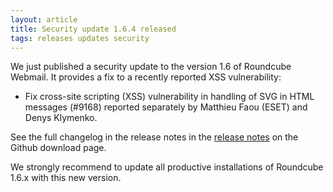 ```yaml
---
layout: article
title: Security update 1.6.4 released
tags: releases updates security
---
```


We just published a security update to the version 1.6 of Roundcube Webmail.
It provides a fix to a recently reported XSS vulnerability:

- Fix cross-site scripting (XSS) vulnerability in handling of SVG in HTML messages (#9168)
  reported separately by Matthieu Faou (ESET) and Denys Klymenko.

See the full changelog in the release notes in the [release notes](https://github.com/roundcube/roundcubemail/releases/tag/1.6.4) on the Github download page.

We strongly recommend to update all productive installations of Roundcube 1.6.x with this new version.
